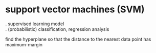 # support vector machines (SVM)    
. supervised learning model       
. (probabilistic) classification, regression analysis  

find the hyperplane so that the distance to the nearest data point has maximum-margin     
